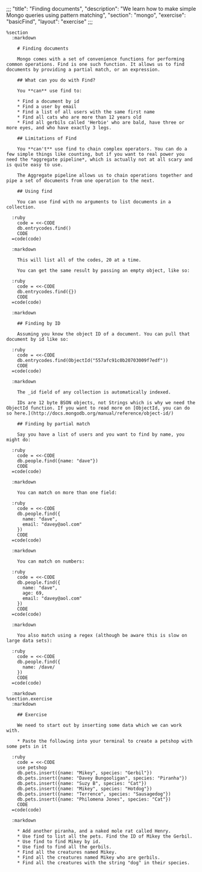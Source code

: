 ;;;
"title": "Finding documents",
"description": "We learn how to make simple Mongo queries using pattern matching",
"section": "mongo",
"exercise": "basicFind",
"layout": "exercise"
;;;

    %section
      :markdown

        # Finding documents

        Mongo comes with a set of convenience functions for performing common operations. Find is one such function. It allows us to find documents by providing a partial match, or an expression.

        ## What can you do with Find?

        You **can** use find to:

        * Find a document by id
        * Find a user by email
        * Find a list of all users with the same first name
        * Find all cats who are more than 12 years old
        * Find all gerbils called 'Herbie' who are bald, have three or more eyes, and who have exactly 3 legs.

        ## Limitations of Find

        You **can't** use find to chain complex operators. You can do a few simple things like counting, but if you want to real power you need the *aggregate pipeline*, which is actually not at all scary and is quite easy to use.

        The Aggregate pipeline allows us to chain operations together and pipe a set of documents from one operation to the next.

        ## Using find

        You can use find with no arguments to list documents in a collection.

      :ruby
        code = <<-CODE
        db.entrycodes.find()
        CODE
      =code(code)

      :markdown

        This will list all of the codes, 20 at a time.

        You can get the same result by passing an empty object, like so:

      :ruby
        code = <<-CODE
        db.entrycodes.find({})
        CODE
      =code(code)

      :markdown

        ## Finding by ID

        Assuming you know the object ID of a document. You can pull that document by id like so:

      :ruby
        code = <<-CODE
        db.entrycodes.find(ObjectId("557afc91c0b20703009f7edf"))
        CODE
      =code(code)

      :markdown

        The _id field of any collection is automatically indexed.

        IDs are 12 byte BSON objects, not Strings which is why we need the ObjectId function. If you want to read more on [ObjectId, you can do so here.](http://docs.mongodb.org/manual/reference/object-id/)

        ## Finding by partial match

        Say you have a list of users and you want to find by name, you might do:

      :ruby
        code = <<-CODE
        db.people.find({name: "dave"})
        CODE
      =code(code)

      :markdown

        You can match on more than one field:

      :ruby
        code = <<-CODE
        db.people.find({
          name: "dave",
          email: "davey@aol.com"
        })
        CODE
      =code(code)

      :markdown

        You can match on numbers:

      :ruby
        code = <<-CODE
        db.people.find({
          name: "dave",
          age: 69,
          email: "davey@aol.com"
        })
        CODE
      =code(code)

      :markdown

        You also match using a regex (although be aware this is slow on large data sets):

      :ruby
        code = <<-CODE
        db.people.find({
          name: /dave/
        })
        CODE
      =code(code)

      :markdown
    %section.exercise
      :markdown

        ## Exercise

        We need to start out by inserting some data which we can work with.

        * Paste the following into your terminal to create a petshop with some pets in it

      :ruby
        code = <<-CODE
        use petshop
        db.pets.insert({name: "Mikey", species: "Gerbil"})
        db.pets.insert({name: "Davey Bungooligan", species: "Piranha"})
        db.pets.insert({name: "Suzy B", species: "Cat"})
        db.pets.insert({name: "Mikey", species: "Hotdog"})
        db.pets.insert({name: "Terrence", species: "Sausagedog"})
        db.pets.insert({name: "Philomena Jones", species: "Cat"})
        CODE
      =code(code)

      :markdown

        * Add another piranha, and a naked mole rat called Henry.
        * Use find to list all the pets. Find the ID of Mikey the Gerbil.
        * Use find to find Mikey by id.
        * Use find to find all the gerbils.
        * Find all the creatures named Mikey.
        * Find all the creatures named Mikey who are gerbils.
        * Find all the creatures with the string "dog" in their species.
